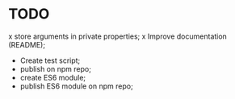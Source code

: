 # TODO
x store arguments in private properties;
x Improve documentation (README);
- Create test script;
- publish on npm repo;
- create ES6 module;
- publish ES6 module on npm repo;